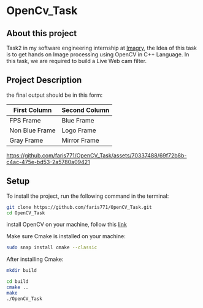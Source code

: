 # OpenCv_Task
## About this project
Task2 in my software engineering internship at [Imagry](https://github.com/imagry), the Idea of this task is to get hands on Image processing using OpenCV in C++ Language.
In this task, we are required to build a Live Web cam filter.

## Project Description
the final output should be in this form:


| First Column  | Second Column |
| ------------- | ------------- |
| FPS Frame | Blue Frame  |
| Non Blue Frame  | Logo Frame  |
| Gray Frame   | Mirror Frame  |




https://github.com/faris771/OpenCV_Task/assets/70337488/69f72b8b-c4ac-475e-bd53-2a5780a09421




## Setup
To install the project, run the following command in the terminal:

```bash
git clone https://github.com/faris771/OpenCV_Task.git
cd OpenCV_Task

```
install OpenCV on your machine, follow this [link](https://www.geeksforgeeks.org/how-to-install-opencv-in-c-on-linux/)


Make sure Cmake is installed on your machine:

```bash
sudo snap install cmake --classic
```

After installing Cmake:
```bash
mkdir build

```
```bash
cd build
cmake ..
make
./OpenCV_Task

```




